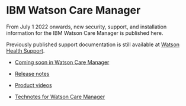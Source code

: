 # IBM Watson Care Manager

From July 1 2022 onwards, new security, support, and installation information for the IBM Watson Care Manager is published here.

Previously published support documentation is still available at [Watson Health Support](https://ibmwatsonhealth.force.com/mysupport).

* [Coming soon in Watson Care Manager](wcm/wcm-coming-soon.md)

* [Release notes](wcm/wcm-release-notes.md)

* [Product videos](wcm/wcm_videos.md)

* [Technotes for Watson Care Manager](wcm/wcm_technotes.md)


